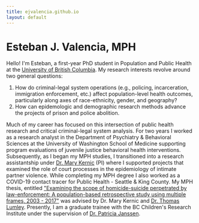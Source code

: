 ```yaml
---
title: ejvalencia.github.io
layout: default
---
```


# Esteban J. Valencia, MPH

Hello! I'm Esteban, a first-year PhD student in Population and Public Health at the [University of British Columbia](https://www.spph.ubc.ca/). My research interests revolve around two general questions: 

1. How do criminal-legal system operations (e.g., policing, incarceration, immigration enforcement, etc.) affect population-level health outcomes, particularly along axes of race-ethnicity, gender, and geography?
2. How can epidemologic and demographic research methods advance the projects of prison and police abolition.

Much of my career has focused on this intersection of public health research and critical criminal-legal system analysis. For two years I worked as a research analyst in the Department of Psychiatry & Behavioral Sciences at the University of Washington School of Medicine supporting program evaluations of juvenile justice behavioral health interventions. Subsequently, as I began my MPH studies, I transitioned into a research assistantship under [Dr. Mary Kernic](https://epi.washington.edu/faculty/kernic-mary/) (PI) where I supported projects that examined the role of court processes in the epidemiology of intimate partner violence. While completing my MPH degree I also worked as a COVID-19 contact tracer for Public Health - Seattle & King County. My MPH thesis, entitled ["Examining the scope of homicide-suicide perpetrated by law-enforcement: A population-based retrospective study using multiple frames, 2003 - 2017"](https://digital.lib.washington.edu/researchworks/handle/1773/48028) was advised by Dr. Mary Kernic and [Dr. Thomas Lumley](https://www.stat.auckland.ac.nz/people/tlum005). Presently, I am a graduate trainee with the BC Children's Research Institute under the supervision of [Dr. Patricia Janssen](https://www.bcchr.ca/pjanssen).
